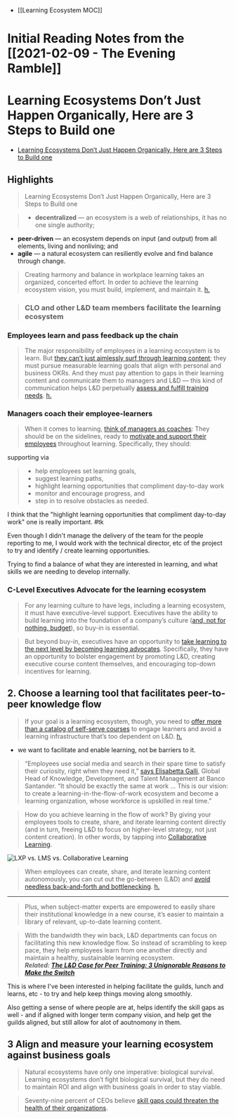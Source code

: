 + [[Learning Ecosystem MOC]]
# Initial Reading Notes from the [[2021-02-09 - The Evening Ramble]]

#  Learning Ecosystems Don’t Just Happen Organically, Here are 3 Steps to Build one

- [Learning Ecosystems Don’t Just Happen Organically, Here are 3 Steps to Build one](https://360learning.com/blog/learning-ecosystems/)

## Highlights

> Learning Ecosystems Don’t Just Happen Organically, Here are 3 Steps to Build one


> -   **decentralized** — an ecosystem is a web of relationships, it has no one single authority;
-   **peer-driven** — an ecosystem depends on input (and output) from all elements, living and nonliving; and
-   **agile** — a natural ecosystem can resiliently evolve and find balance through change.

> Creating harmony and balance in workplace learning takes an organized, concerted effort. In order to achieve the learning ecosystem vision, you must build, implement, and maintain it. [h.](https://hyp.is/20nhfmtFEeuftqfYXPihHw/360learning.com/blog/learning-ecosystems/)

> ### CLO and other L&D team members facilitate the learning ecosystem


### Employees learn and pass feedback up the chain

> The major responsibility of employees in a learning ecosystem is to learn. But [they can’t just aimlessly surf through learning content](https://360learning.com/blog/self-directed-learning/); they must pursue measurable learning goals that align with personal and business OKRs. And they must pay attention to gaps in their learning content and communicate them to managers and L&D — this kind of communication helps L&D perpetually [assess and fulfill training needs](https://360learning.com/blog/training-needs-analysis/). [h.](https://hyp.is/20nhfmtFEeuftqfYXPihHw/360learning.com/blog/learning-ecosystems/)


### Managers coach their employee-learners

> When it comes to learning, [think of managers as coaches](https://hbr.org/2019/11/the-leader-as-coach): They should be on the sidelines, ready to [motivate and support their employees](http://blog.idonethis.com/intrinsic-motivation/) throughout learning. Specifically, they should:

supporting via 

> -   help employees set learning goals,
> -   suggest learning paths,
> -   highlight learning opportunities that compliment day-to-day work
> -   monitor and encourage progress, and
> -   step in to resolve obstacles as needed.

I think that the "highlight learning opportunities that compliment day-to-day work" one is really important. #tk 

Even though I didn't manage the delivery of the team for the people reporting to me, I would work with the technical director, etc of the project to try and identify / create learning opportunities.

Trying to find a balance of what they are interested in learning, and what skills we are needing to develop internally. 

### C-Level Executives Advocate for the learning ecosystem

> For any learning culture to have legs, including a learning ecosystem, it must have executive-level support. Executives have the ability to build learning into the foundation of a company’s culture ([and, not for nothing, budget](https://360learning.com/blog/defend-your-2021-training-budget/)), so buy-in is essential.

> But beyond buy-in, executives have an opportunity to [take learning to the next level by becoming learning advocates](https://learning.linkedin.com/content/dam/me/learning/resources/pdfs/LinkedIn-Learning-2020-Workplace-Learning-Report.pdf). Specifically, they have an opportunity to bolster engagement by promoting L&D, creating executive course content themselves, and encouraging top-down incentives for learning.

## 2. Choose a learning tool that facilitates peer-to-peer knowledge flow

> If your goal is a learning ecosystem, though, you need to [offer more than a catalog of self-serve courses](https://360learning.com/blog/collaborative-learning-lms-elearning/) to engage learners and avoid a learning infrastructure that’s too dependent on L&D. [h.](https://hyp.is/_1l0rGtGEeuoIZPwERwXGw/360learning.com/blog/learning-ecosystems/)

- we want to facilitate and enable learning, not be barriers to it.

> “Employees use social media and search in their spare time to satisfy their curiosity, right when they need it,” [says Elisabetta Galli](https://hbr.org/2019/02/making-learning-a-part-of-everyday-work), Global Head of Knowledge, Development, and Talent Management at Banco Santander. “It should be exactly the same at work ... This is our vision: to create a learning-in-the-flow-of-work ecosystem and become a learning organization, whose workforce is upskilled in real time.”

> How do you achieve learning in the flow of work? By giving your employees tools to create, share, and iterate learning content directly (and in turn, freeing L&D to focus on higher-level strategy, not just content creation). In other words, by tapping into [Collaborative Learning](http://360learning.com/collaborative-learning).

![LXP vs. LMS vs. Collaborative Learning](https://images.prismic.io/360learning/6723519a-15fa-493a-851c-330b8f0b511e_Blog_collaborative-learning-LMS-LXP.jpg?auto=compress,format)

> When employees can create, share, and iterate learning content autonomously, you can cut out the go-between (L&D) and [avoid needless back-and-forth and bottlenecking](https://360learning.com/blog/360learning-for-enterprise/). [h.](https://hyp.is/T0OcwmtHEeuykEcbmWRgYw/360learning.com/blog/learning-ecosystems/)

---

> Plus, when subject-matter experts are empowered to easily share their institutional knowledge in a new course, it’s easier to maintain a library of relevant, up-to-date learning content.

> With the bandwidth they win back, L&D departments can focus on facilitating this new knowledge flow. So instead of scrambling to keep pace, they help employees learn from one another directly and maintain a healthy, sustainable learning ecosystem.  
> **_Related: [The L&D Case for Peer Training: 3 Unignorable Reasons to Make the Switch](https://360learning.com/blog/peer-training/)_**

This is where I've been interested in helping facilitate the guilds, lunch and learns, etc - to try and help keep things moving along smoothly.

Also getting a sense of where people are at, helps identify the skill gaps as well - and if aligned with longer term company vision, and help get the guilds aligned, but still allow for alot of aoutnomony in them.

## 3 Align and measure your learning ecosystem against business goals

> Natural ecosystems have only one imperative: biological survival. Learning ecosystems don’t fight biological survival, but they do need to maintain ROI and align with business goals in order to stay viable.

> Seventy-nine percent of CEOs believe [skill gaps could threaten the health of their organizations](https://www.pwc.com/gx/en/news-room/press-releases/2019/ceos-upskilling-workforce.html).